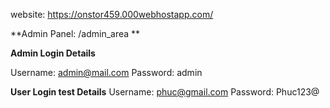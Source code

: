 website: https://onstor459.000webhostapp.com/

**Admin Panel: /admin_area **

**Admin Login Details**

Username: admin@mail.com
Password: admin

**User Login test Details**
Username: phuc@gmail.com
Password: Phuc123@

